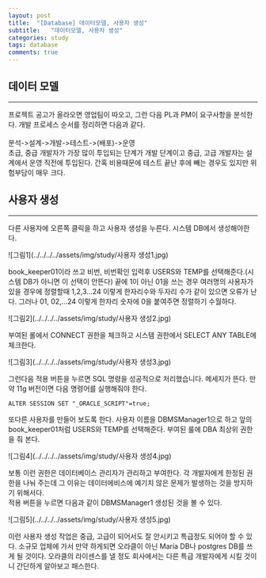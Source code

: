 ```yaml
---
layout: post
title:  "[Database] 데이터모델, 사용자 생성"
subtitle:   "데이터모델, 사용자 생성"
categories: study
tags: database
comments: true
---
```



## 데이터 모델
---
프로젝트 공고가 올라오면 영업팀이 따오고, 그런 다음 PL과 PM이 요구사항을 분석한다. 개발 프로세스 순서를 정리하면 다음과 같다.<br>
<br>
분석->설계->개발->테스트->(배포)->운영
<br>
초급, 중급 개발자가 가장 많이 투입되는 단계가 개발 단계이고 중급, 고급 개발자는 설계에서 운영 직전에 투입된다. 간혹 비용때문에 테스트 끝난 후에 빼는 경우도 있지만 위험부담이 매우 크다.

## 사용자 생성
---
다른 사용자에 오른쪽 클릭을 하고 사용자 생성을 누른다. 시스템 DB에서 생성해야한다.

![그림1](../../../../assets/img/study/사용자 생성1.jpg)

book_keeper01이라 쓰고 비번, 비번확인 입력후 USERS와 TEMP를 선택해준다.(시스템 DB가 아니면 이 선택이 안뜬다) 끝에 1이 아닌 01을 쓰는 경우 여러명의 사용자가 있을 경우에 정렬할때 1,2,3...24 이렇게 한자리수와 두자리 수가 같이 있으면 오류가 난다. 그러나 01, 02,...24 이렇게 한자리 숫자에 0을 붙여주면 정렬하기 수월하다.

![그림2](../../../../assets/img/study/사용자 생성2.jpg)

부여된 롤에서 CONNECT 권한을 체크하고 시스템 권한에서 SELECT ANY TABLE에 체크한다.

![그림3](../../../../assets/img/study/사용자 생성3.jpg)

그런다음 적용 버튼을 누르면 SQL 명령을 성공적으로 처리했습니다. 메세지가 뜬다. 만약 11g 버전이면 다음 명령어를 실행해줘야 한다.
```
ALTER SESSION SET "_ORACLE_SCRIPT"=true;
```
또다른 사용자를 만들어 보도록 한다. 사용자 이름을 DBMSManager1으로 하고 앞의 book_keeper01처럼 USERS와 TEMP를 선택해준다. 부여된 룰에 DBA 최상위 권한을 줘 본다.

![그림4](../../../../assets/img/study/사용자 생성4.jpg)

보통 이런 권한은 데이터베이스 관리자가 관리하고 부여한다. 각 개발자에게 한정된 권한을 나눠 주는데 그 이유는 데이터에비스에 예기치 않은 문제가 발생하는 것을 방지하기 위해서다.<br>
적용 버튼을 누르면 다음과 같이 DBMSManager1 생성된 것을 볼 수 있다.

![그림5](../../../../assets/img/study/사용자 생성5.jpg)

이런 사용자 생성 작업은 중급, 고급이 되어서도 잘 안시키고 특급정도 되어야 할 수 있다. 소규모 업체에 가서 만약 하게되면 오라클이 아닌 Maria DB나 postgres DB를 쓰게 될 것이다. 오라클의 라이센스를 낼 정도 회사에서는 다른 특급 개발자에게 시킬 것이니 간단하게 알아보고 패스한다.